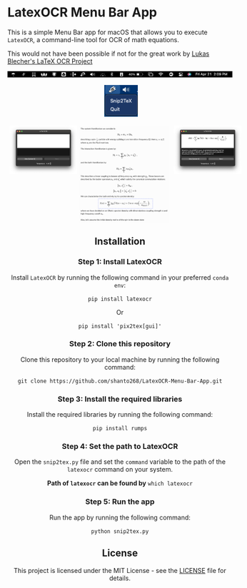 # LatexOCR Menu Bar App

This is a simple Menu Bar app for macOS that allows you to execute `LatexOCR`, a command-line tool for OCR of math equations.

This would not have been possible if not for the great work by [Lukas Blecher's LaTeX OCR Project](https://github.com/lukas-blecher/LaTeX-OCR)

<div style="display:flex;">
    <img src="assets/bar.png" style="width:100%; margin-right:5px;">
</div>

<br>
<center>
<div style="display;">
    <img src="assets/menu.png" style="width:15%; margin-left:5px;">
</div>
<br>


<center>
<div style="display:flex;">
    <img src="assets/app.png" style="width:30%;height:100%; margin-left:5px;">
    <img src="assets/action1.png" style="width:40%;margin-right:5px; margin-left:5px;">
    <img src="assets/menu2.png" style="width:30%;height:50%; margin-left:5px;">
</div>
</center>

## Installation

### Step 1: Install LatexOCR

Install `LatexOCR` by running the following command in your preferred `conda env`:

```
pip install latexocr
```

Or

```
pip install 'pix2tex[gui]'
```


### Step 2: Clone this repository

Clone this repository to your local machine by running the following command:

```
git clone https://github.com/shanto268/LatexOCR-Menu-Bar-App.git
```


### Step 3: Install the required libraries

Install the required libraries by running the following command:

```
pip install rumps
```


### Step 4: Set the path to LatexOCR

Open the `snip2tex.py` file and set the `command` variable to the path of the `latexocr` command on your system.

**Path of `latexocr` can be found by** `which latexocr` 


### Step 5: Run the app

Run the app by running the following command:

```
python snip2tex.py
```

## License

This project is licensed under the MIT License - see the [LICENSE](LICENSE) file for details.

